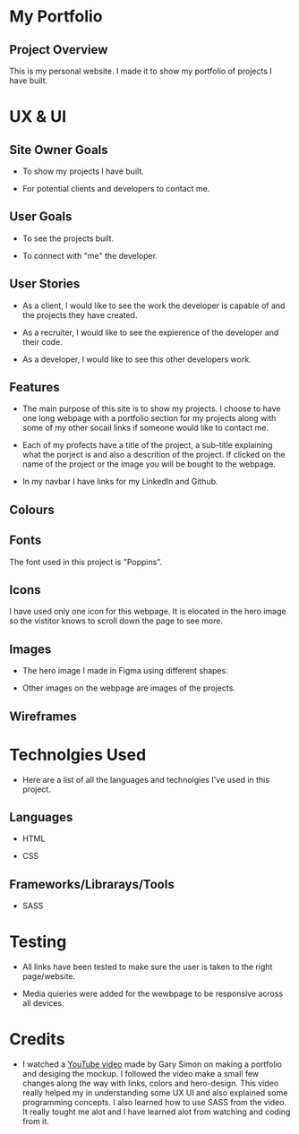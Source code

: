 # My Portfolio

## Project Overview

This is my personal website. I made it to show my portfolio of projects I have built.

# UX & UI

## Site Owner Goals

- To show my projects I have built.

- For potential clients and developers to contact me.

## User Goals

- To see the projects built.

- To connect with "me" the developer.

## User Stories

- As a client, I would like to see the work the developer is capable of and the projects they have created.

- As a recruiter, I would like to see the expierence of the developer and their code.

- As a developer, I would like to see this other developers work.

## Features

- The main purpose of this site is to show my projects. I choose to have one long webpage with a portfolio section for my projects along with some of my other socail links if someone would like to contact me.

- Each of my profects have a title of the project, a sub-title explaining what the porject is and also a descrition of the project. If clicked on the name of the project or the image you will be bought to the webpage.

- In my navbar I have links for my LinkedIn and Github.

## Colours

## Fonts

The font used in this project is "Poppins".

## Icons

I have used only one icon for this webpage. It is elocated in the hero image so the vistitor knows to scroll down the page to see more.

## Images

- The hero image I made in Figma using different shapes.

- Other images on the webpage are images of the projects.

## Wireframes

# Technolgies Used

- Here are a list of all the languages and technolgies I've used in this project.

## Languages

- HTML

- CSS

## Frameworks/Librarays/Tools

- SASS

# Testing

- All links have been tested to make sure the user is taken to the right page/website.

- Media quieries were added for the wewbpage to be responsive across all devices.

# Credits

- I watched a [YouTube video](https://www.youtube.com/watch?v=9iUJJHEIpls) made by Gary Simon on making a portfolio and desiging the mockup. I followed the video make a small few changes along the way with links, colors and hero-design. This video really helped my in understanding some UX UI and also explained some programming concepts. I also learned how to use SASS from the video. It really tought me alot and I have learned alot from watching and coding from it.
